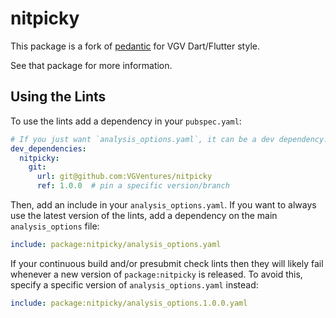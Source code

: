 # nitpicky

This package is a fork of [pedantic][] for VGV Dart/Flutter style.

See that package for more information.

[pedantic]: https://pub.dev/packages/pedantic

## Using the Lints

To use the lints add a dependency in your `pubspec.yaml`:

```yaml
# If you just want `analysis_options.yaml`, it can be a dev dependency.
dev_dependencies:
  nitpicky: 
    git:
      url: git@github.com:VGVentures/nitpicky
      ref: 1.0.0  # pin a specific version/branch
```

Then, add an include in your `analysis_options.yaml`. If you want to always
use the latest version of the lints, add a dependency on the main
`analysis_options` file:


```yaml
include: package:nitpicky/analysis_options.yaml
```

If your continuous build and/or presubmit check lints then they will likely
fail whenever a new version of `package:nitpicky` is released. To avoid this,
specify a specific version of `analysis_options.yaml` instead:

```yaml
include: package:nitpicky/analysis_options.1.0.0.yaml
```
